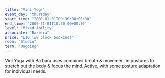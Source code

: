 ```yaml
---
title: "Vini Yoga"
event_day: "thursday"
start_time: "2000-01-01T09:30:00+00:00"
end_time: "2000-01-01T10:30:00+00:00"
level: "Mixed Ability"
associate: "Barbara"
price: "£10 (£8 block booking)"
room: "Studio"
term: "Ongoing"
---
```


Vini Yoga with Barbara uses combined breath & movement in postures to stretch out the body & focus the mind. Active, with some posture adaptation for individual needs.